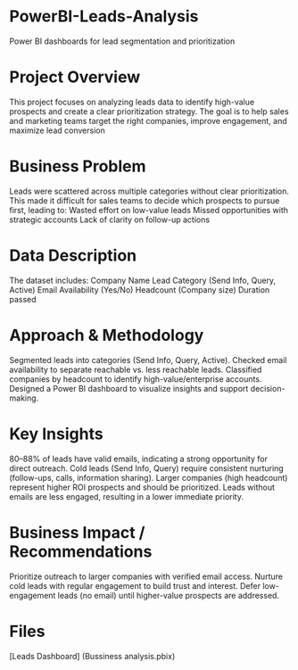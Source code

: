 # PowerBI-Leads-Analysis
Power BI dashboards for lead segmentation and prioritization
# Project Overview
This project focuses on analyzing leads data to identify high-value prospects and create a clear prioritization strategy. The goal is to help sales and marketing teams target the right companies, improve engagement, and maximize lead conversion

# Business Problem
Leads were scattered across multiple categories without clear prioritization. This made it difficult for sales teams to decide which prospects to pursue first, leading to:
Wasted effort on low-value leads
Missed opportunities with strategic accounts
Lack of clarity on follow-up actions

# Data Description
The dataset includes:
Company Name
Lead Category (Send Info, Query, Active)
Email Availability (Yes/No)
Headcount (Company size)
Duration passed 

# Approach & Methodology
Segmented leads into categories (Send Info, Query, Active).
Checked email availability to separate reachable vs. less reachable leads.
Classified companies by headcount to identify high-value/enterprise accounts.
Designed a Power BI dashboard to visualize insights and support decision-making.

# Key Insights
80–88% of leads have valid emails, indicating a strong opportunity for direct outreach.
Cold leads (Send Info, Query) require consistent nurturing (follow-ups, calls, information sharing).
Larger companies (high headcount) represent higher ROI prospects and should be prioritized.
Leads without emails are less engaged, resulting in a lower immediate priority.

# Business Impact / Recommendations
Prioritize outreach to larger companies with verified email access.
Nurture cold leads with regular engagement to build trust and interest.
Defer low-engagement leads (no email) until higher-value prospects are addressed.

# Files
[Leads Dashboard] (Bussiness analysis.pbix)


 

 




